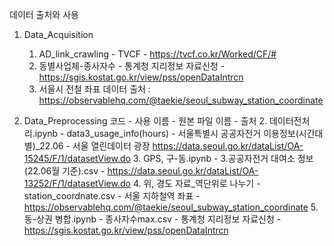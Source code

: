 데이터 출처와 사용

1. Data_Acquisition
	1. AD_link_crawling - TVCF - https://tvcf.co.kr/Worked/CF/#
	2. 동별사업체-종사자수 - 통계청 지리정보 자료신청 - https://sgis.kostat.go.kr/view/pss/openDataIntrcn 
  	3. 서울시 전철 좌표 데이터 출처 : https://observablehq.com/@taekie/seoul_subway_station_coordinate

2. Data_Preprocessing
	코드 - 사용 이름 - 원본 파일 이름 - 출처
	2. 데이터전처리.ipynb - data3_usage_info(hours) - 서울특별시 공공자전거 이용정보(시간대별)_22.06 - 서울 열린데이터 광장 https://data.seoul.go.kr/dataList/OA-15245/F/1/datasetView.do
	3. GPS, 구-동.ipynb - 3.공공자전거 대여소 정보(22.06월 기준).csv - https://data.seoul.go.kr/dataList/OA-13252/F/1/datasetView.do
	4. 위, 경도 자료_역단위로 나누기 - station_coordnate.csv - 서울 지하철역 좌표 - https://observablehq.com/@taekie/seoul_subway_station_coordinate
	5. 동-상권 병합.ipynb - 종사자수max.csv - 통계청 지리정보 자료신청 - https://sgis.kostat.go.kr/view/pss/openDataIntrcn 
